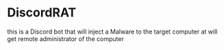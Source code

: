 # DiscordRAT
this is a Discord bot that will inject 
a Malware to the target computer 
at will get remote administrator of the
computer 
